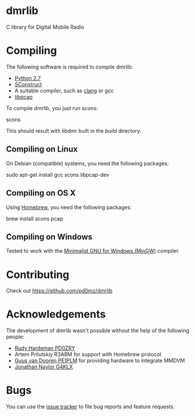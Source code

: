 # dmrlib
C library for Digital Mobile Radio

# Compiling

The following software is required to compile dmrlib:

  * [Python 2.7](http://www.python.org/)
  * [SConstruct](http://scons.org/)
  * A suitable compiler, such as [clang](http://clang.llvm.org) or gcc
  * [libpcap](http://www.tcpdump.org)

To compile dmrlib, you just run scons:

  scons

This should result with libdmr built in the *build* directory.

## Compiling on Linux

On Debian (compatible) systems, you need the following packages:

  sudo apt-get install gcc scons libpcap-dev

## Compiling on OS X

Using [Homebrew](http://brew.sh), you need the following packages:

  brew install scons pcap

## Compiling on Windows

Tested to work with the
[Minimalist GNU for Windows (MinGW)](http://www.mingw.org) compiler.

# Contributing

Check out https://github.com/pd0mz/dmrlib

# Acknowledgements

The development of dmrlib wasn't possible without the help of the following
people:

  * [Rudy Hardeman PD0ZRY](https://github.com/zarya)
  * Artem Prilutskiy R3ABM for support with Homebrew protocol
  * [Guus van Dooren PE1PLM](http://dvmega.auria.nl) for providing hardware to integrate MMDVM
  * [Jonathan Naylor G4KLX](https://twitter.com/G4KLX)

# Bugs

You can use the [issue tracker](https://github.com/pd0mz/dmrlib/issues) to file
bug reports and feature requests.
